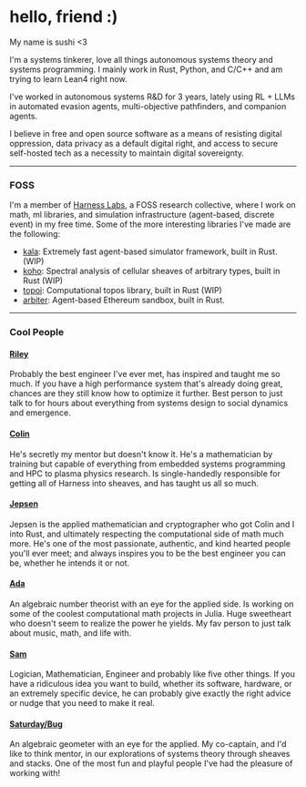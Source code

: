 # hello, friend :)
My name is sushi <3

I'm a systems tinkerer, love all things autonomous systems theory and systems programming. I mainly work in Rust, Python, and C/C++ and am trying to learn Lean4 right now. 

I've worked in autonomous systems R&D for 3 years, lately using RL + LLMs in automated evasion agents, multi-objective pathfinders, and companion agents.

I believe in free and open source software as a means of resisting digital oppression, data privacy as a default digital right, and access to secure self-hosted tech as a necessity to maintain digital sovereignty.

---

### FOSS

I'm a member of [Harness Labs](https://github.com/Harness-Labs/), a FOSS research collective, where I work on math, ml libraries, and simulation infrastructure (agent-based, discrete event) in my free time. Some of the more interesting libraries I've made are the following:

- [kala](https://github.com/Harness-Labs/kala): Extremely fast agent-based simulator framework, built in Rust. (WIP)
- [koho](https://github.com/Harness-Labs/koho): Spectral analysis of cellular sheaves of arbitrary types, built in Rust (WIP)
- [topoi](https://github.com/Harness-Labs/topoi): Computational topos library, built in Rust (WIP)
- [arbiter](https://github.com/anthias-labs/arbiter): Agent-based Ethereum sandbox, built in Rust.

---

### Cool People

#### [Riley](https://jtriley.com/)

Probably the best engineer I've ever met, has inspired and taught me so much. If you have a high performance system that's already doing great, chances are they still know how to optimize it further. Best person to just talk to for hours about everything from systems design to social dynamics and emergence. 

#### [Colin](https://autoparallel.xyz/)

He's secretly my mentor but doesn't know it. He's a mathematician by training but capable of everything from embedded systems programming and HPC to plasma physics research. Is single-handedly responsible for getting all of Harness into sheaves, and has taught us all so much.

#### [Jepsen](https://github.com/0xJepsen/)

Jepsen is the applied mathematician and cryptographer who got Colin and I into Rust, and ultimately respecting the computational side of math much more. He's one of the most passionate, authentic, and kind hearted people you'll ever meet; and always inspires you to be the best engineer you can be, whether he intends it or not.

#### [Ada](https://x.com/adalovescoffeee/)

An algebraic number theorist with an eye for the applied side. Is working on some of the coolest computational math projects in Julia. Huge sweetheart who doesn't seem to realize the power he yields. My fav person to just talk about music, math, and life with.

#### [Sam](https://samlaki.neocities.org/)

Logician, Mathematician, Engineer and probably like five other things. If you have a ridiculous idea you want to build, whether its software, hardware, or an extremely specific device, he can probably give exactly the right advice or nudge that you need to make it real.

#### [Saturday/Bug](https://x.com/skitterspatial/)

An algebraic geometer with an eye for the applied. My co-captain, and I'd like to think mentor, in our explorations of systems theory through sheaves and stacks. One of the most fun and playful people I've had the pleasure of working with! 
